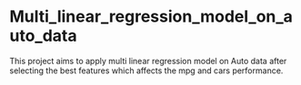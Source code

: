 # Multi_linear_regression_model_on_auto_data
This project aims to apply multi linear regression model on Auto data after selecting the best features which affects the mpg and cars performance.
